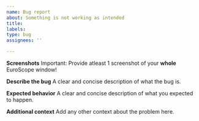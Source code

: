 ```yaml
---
name: Bug report
about: Something is not working as intended
title: 
labels:
type: bug
assignees: ''

---
```


**Screenshots**
Important: Provide atleast 1 screenshot of your **whole** EuroScope window!

**Describe the bug**
A clear and concise description of what the bug is.

**Expected behavior**
A clear and concise description of what you expected to happen.

**Additional context**
Add any other context about the problem here.
